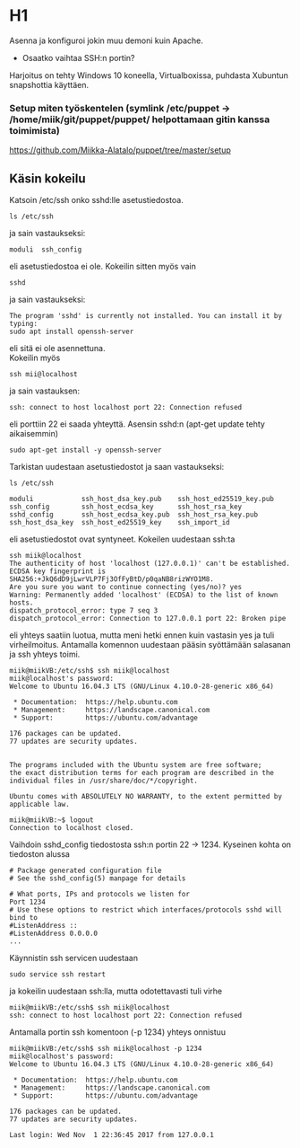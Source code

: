 # H1
Asenna ja konfiguroi jokin muu demoni kuin Apache.  
- Osaatko vaihtaa SSH:n portin?  

Harjoitus on tehty Windows 10 koneella, Virtualboxissa, puhdasta Xubuntun snapshottia käyttäen.

### Setup miten työskentelen (symlink /etc/puppet -> /home/miik/git/puppet/puppet/ helpottamaan gitin kanssa toimimista)
https://github.com/Miikka-Alatalo/puppet/tree/master/setup

## Käsin kokeilu
Katsoin /etc/ssh onko sshd:lle asetustiedostoa.
```
ls /etc/ssh
```
ja sain vastaukseksi:
```
moduli  ssh_config
```
eli asetustiedostoa ei ole. Kokeilin sitten myös vain
```
sshd
```
ja sain vastaukseksi:
```
The program 'sshd' is currently not installed. You can install it by typing:
sudo apt install openssh-server
```
eli sitä ei ole asennettuna.  
Kokeilin myös 
```
ssh mii@localhost
```
ja sain vastauksen:
```
ssh: connect to host localhost port 22: Connection refused
```
eli porttiin 22 ei saada yhteyttä.
Asensin sshd:n (apt-get update tehty aikaisemmin)
```
sudo apt-get install -y openssh-server
```
Tarkistan uudestaan asetustiedostot ja saan vastaukseksi:
```
ls /etc/ssh

moduli            ssh_host_dsa_key.pub    ssh_host_ed25519_key.pub
ssh_config        ssh_host_ecdsa_key      ssh_host_rsa_key
sshd_config       ssh_host_ecdsa_key.pub  ssh_host_rsa_key.pub
ssh_host_dsa_key  ssh_host_ed25519_key    ssh_import_id
```
eli asetustiedostot ovat syntyneet.
Kokeilen uudestaan ssh:ta
```
ssh miik@localhost
The authenticity of host 'localhost (127.0.0.1)' can't be established.
ECDSA key fingerprint is SHA256:+JkQ6dD9jLwrVLP7Fj3OfFyBtD/p0qaNB8rizWYO1M8.
Are you sure you want to continue connecting (yes/no)? yes
Warning: Permanently added 'localhost' (ECDSA) to the list of known hosts.
dispatch_protocol_error: type 7 seq 3
dispatch_protocol_error: Connection to 127.0.0.1 port 22: Broken pipe
```
eli yhteys saatiin luotua, mutta meni hetki ennen kuin vastasin yes ja tuli virheilmoitus. Antamalla komennon uudestaan pääsin syöttämään salasanan ja ssh yhteys toimi.
```
miik@miikVB:/etc/ssh$ ssh miik@localhost
miik@localhost's password: 
Welcome to Ubuntu 16.04.3 LTS (GNU/Linux 4.10.0-28-generic x86_64)

 * Documentation:  https://help.ubuntu.com
 * Management:     https://landscape.canonical.com
 * Support:        https://ubuntu.com/advantage

176 packages can be updated.
77 updates are security updates.


The programs included with the Ubuntu system are free software;
the exact distribution terms for each program are described in the
individual files in /usr/share/doc/*/copyright.

Ubuntu comes with ABSOLUTELY NO WARRANTY, to the extent permitted by
applicable law.

miik@miikVB:~$ logout
Connection to localhost closed.
```
Vaihdoin sshd_config tiedostosta ssh:n portin 22 -> 1234. Kyseinen kohta on tiedoston alussa
```
# Package generated configuration file
# See the sshd_config(5) manpage for details

# What ports, IPs and protocols we listen for
Port 1234
# Use these options to restrict which interfaces/protocols sshd will bind to
#ListenAddress ::
#ListenAddress 0.0.0.0
...
```
Käynnistin ssh servicen uudestaan
```
sudo service ssh restart
```
ja kokeilin uudestaan ssh:lla, mutta odotettavasti tuli virhe
```
miik@miikVB:/etc/ssh$ ssh miik@localhost
ssh: connect to host localhost port 22: Connection refused
```
Antamalla portin ssh komentoon (-p 1234) yhteys onnistuu
```
miik@miikVB:/etc/ssh$ ssh miik@localhost -p 1234
miik@localhost's password: 
Welcome to Ubuntu 16.04.3 LTS (GNU/Linux 4.10.0-28-generic x86_64)

 * Documentation:  https://help.ubuntu.com
 * Management:     https://landscape.canonical.com
 * Support:        https://ubuntu.com/advantage

176 packages can be updated.
77 updates are security updates.

Last login: Wed Nov  1 22:36:45 2017 from 127.0.0.1
```
